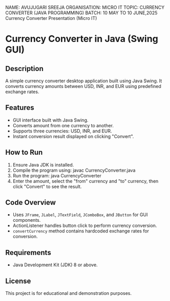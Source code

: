 NAME: AVUJUGARI SREEJA
ORGANISATION: MICRO IT
TOPIC: CURRENCY CONVERTER (JAVA PROGRAMMING)
BATCH: 10 MAY TO 10 JUNE,2025
Currency Converter Presentation (Micro IT)
# Currency Converter in Java (Swing GUI)

## Description
A simple currency converter desktop application built using Java Swing. It converts currency amounts between USD, INR, and EUR using predefined exchange rates.

## Features
- GUI interface built with Java Swing.
- Converts amount from one currency to another.
- Supports three currencies: USD, INR, and EUR.
- Instant conversion result displayed on clicking "Convert".

## How to Run
1. Ensure Java JDK is installed.
2. Compile the program using:
javac CurrencyConverter.java
3. Run the program:
java CurrencyConverter
4. Enter the amount, select the "from" currency and "to" currency, then click "Convert" to see the result.

## Code Overview
- Uses `JFrame`, `JLabel`, `JTextField`, `JComboBox`, and `JButton` for GUI components.
- ActionListener handles button click to perform currency conversion.
- `convertCurrency` method contains hardcoded exchange rates for conversion.

## Requirements
- Java Development Kit (JDK) 8 or above.

## License
This project is for educational and demonstration purposes.
